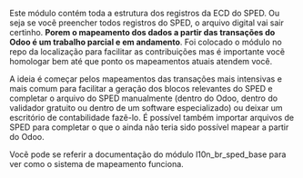 Este módulo contém toda a estrutura dos registros da ECD do SPED.
Ou seja se vocẽ preencher todos registros do SPED, o arquivo digital vai sair certinho.
**Porem o mapeamento dos dados a partir das transações do Odoo é um trabalho parcial
e em andamento**. Foi colocado o módulo no repo da localização para facilitar as contribuições
mas é importante vocẽ homologar bem até que ponto os mapeamentos atuais atendem você.

A ideia é começar pelos mapeamentos das transações mais intensivas e mais comum
para facilitar a geração dos blocos relevantes do SPED e completar o arquivo
do SPED manualmente (dentro do Odoo, dentro do validador gratuito ou dentro
de um software especializado) ou deixar um escritório de contabilidade fazê-lo.
É possível também importar arquivos de SPED para completar o que o ainda
não teria sido possível mapear a partir do Odoo.

Vocẽ pode se referir a documentação do módulo l10n_br_sped_base para ver como
o sistema de mapeamento funciona.
